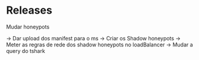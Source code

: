 # Releases


Mudar honeypots

-> Dar upload dos manifest para o ms
-> Criar os Shadow honeypots
-> Meter as regras de rede dos shadow honeypots no loadBalancer
-> Mudar a query do tshark 